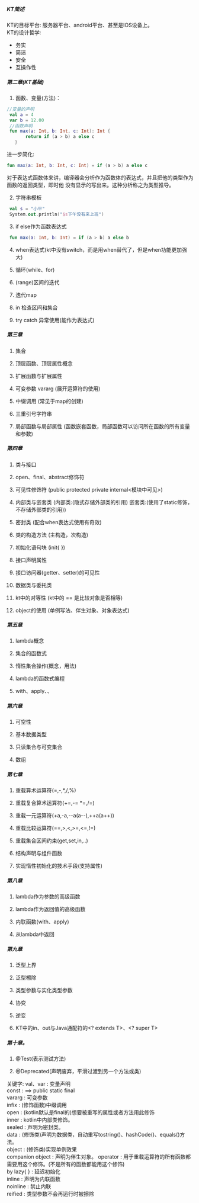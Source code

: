 ##### KT简述
KT的目标平台: 服务器平台、android平台、甚至是IOS设备上。   
KT的设计哲学:
* 务实
* 简洁
* 安全
* 互操作性

##### 第二章(KT基础)

1. 函数、变量(方法)：  
 ```kotlin
 //变量的声明
  val a = 4
  var b = 12.00
  //函数声明
  fun max(a: Int, b: Int, c: Int): Int {
        return if (a > b) a else c
    }
 ```
 进一步简化:
 ```kotlin
 fun max(a: Int, b: Int, c: Int) = if (a > b) a else c
 ```
 对于表达式函数体来讲，编译器会分析作为函数体的表达式，并且把他的类型作为函数的返回类型，即时他
 没有显示的写出来。这种分析称之为类型推导。
 
 2. 字符串模板
 ```kotlin
  val s = "小平"
  System.out.println("$s下午没有来上班")
 ```   
 
 3. if else作为函数表达式
 ```kotlin
  fun max(a: Int, b: Int) = if (a > b) a else b
 ```
 
 4. when表达式(kt中没有switch，而是用when替代了，但是when功能更加强大)
 
 5. 循环(while、for)
 
 6. (range)区间的迭代
 
 7. 迭代map
 
 8. in 检查区间和集合
 
 9. try catch 异常使用(能作为表达式)
 
##### 第三章
 
 1. 集合  
 
 2. 顶层函数、顶层属性概念
 
 3. 扩展函数与扩展属性
 
 4. 可变参数 vararg (展开运算符的使用)
 
 5. 中缀调用 (常见于map的创建)
 
 6. 三重引号字符串
 
 7. 局部函数与局部属性 (函数嵌套函数，局部函数可以访问所在函数的所有变量和参数)
 
 
##### 第四章

 1. 类与接口
 
 2. open、final、abstract修饰符
 
 3. 可见性修饰符 (public protected private internal<模块中可见>)
 
 4. 内部类与嵌套类 (内部类:(隐式存储外部类的引用) 嵌套类:(使用了static修饰，不存储外部类的引用))
 
 5. 密封类 (配合when表达式使用有奇效)
 
 6. 类的构造方法 (主构造，次构造)
 
 7. 初始化语句块 (init{ })
 
 8. 接口声明属性
 
 9. 接口访问器(getter、setter)的可见性
 
 10. 数据类与委托类
 
 11. kt中的对等性 (kt中的 == 是比较对象是否相等)
 
 12. object的使用 (单例写法、伴生对象、对象表达式)
 
 
##### 第五章

 1. lambda概念
 
 2. 集合的函数式
 
 3. 惰性集合操作(概念，用法)
 
 4. lambda的函数式编程
 
 5. with、apply、、


##### 第六章
 
 1. 可空性
 
 2. 基本数据类型 
 
 3. 只读集合与可变集合
 
 4. 数组


##### 第七章

 1. 重载算术运算符(=,-,*,/,%)
 
 2. 重载复合算术运算符(+=,-= *=,/=)
 
 3. 重载一元运算符(+a,-a,--a(a--),++a(a++))
 
 4. 重载比较运算符(==,>,<,>=,<=,!=)
 
 5. 重载集合区间约束(get,set,in,..)
 
 6. 结构声明与组件函数
 
 7. 实现惰性初始化的技术手段(支持属性)
 
 
 ##### 第八章
 1. lambda作为参数的高级函数
 
 2. lambda作为返回值的高级函数
 
 3. 内联函数(with、apply)
 
 4. 从lambda中返回
 
 
 ##### 第九章
 
 1. 泛型上界
 
 2. 泛型檫除
 
 3. 类型参数与实化类型参数
 
 4. 协变
 
 5. 逆变
 
 6. KT中的in、out与Java通配符的<? extends T>、<? super T>


##### 第十章。

 1. @Test(表示测试方法)
 
 2. @Deprecated(声明废弃，平滑过渡到另一个方法或类)
 
 
 
 
 
 关键字:
 val、var : 变量声明   
 const : ==> public static final    
 vararg : 可变参数  
 infix : (修饰函数)中缀调用  
 open : (kotlin默认是final的)想要被重写的属性或者方法用此修饰  
 inner : kotlin中内部类修饰。  
 sealed : 声明为密封类。   
 data : (修饰类)声明为数据类，自动重写tostring()、hashCode()、equals()方法。   
 object : (修饰类)实现单例效果  
 companion object : 声明为伴生对象。 
 operator : 用于重载运算符的所有函数都需要用这个修饰。(不是所有的函数都能用这个修饰)  
 by lazy{ } : 延迟初始化   
 inline : 声明为内联函数   
 noinline : 禁止内联   
 reified : 类型参数不会再运行时被擦除  